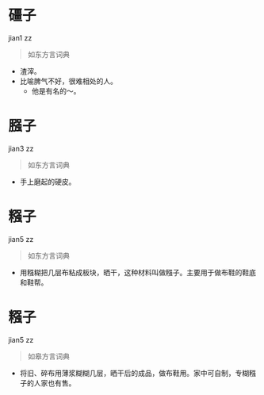 # 礓子
jian1 zz
> 如东方言词典
- 渣滓。
- 比喻脾气不好，很难相处的人。
  - 他是有名的～。

# 膙子
jian3 zz
> 如东方言词典
- 手上磨起的硬皮。

# 糨子
jian5 zz
> 如东方言词典
- 用糨糊把几层布粘成板块，晒干，这种材料叫做糨子。主要用于做布鞋的鞋底和鞋帮。

# 糨子
jian5 zz
> 如皋方言词典
- 将旧、碎布用薄浆糊糊几层，晒干后的成品，做布鞋用。家中可自制，专糊糨子的人家也有售。
